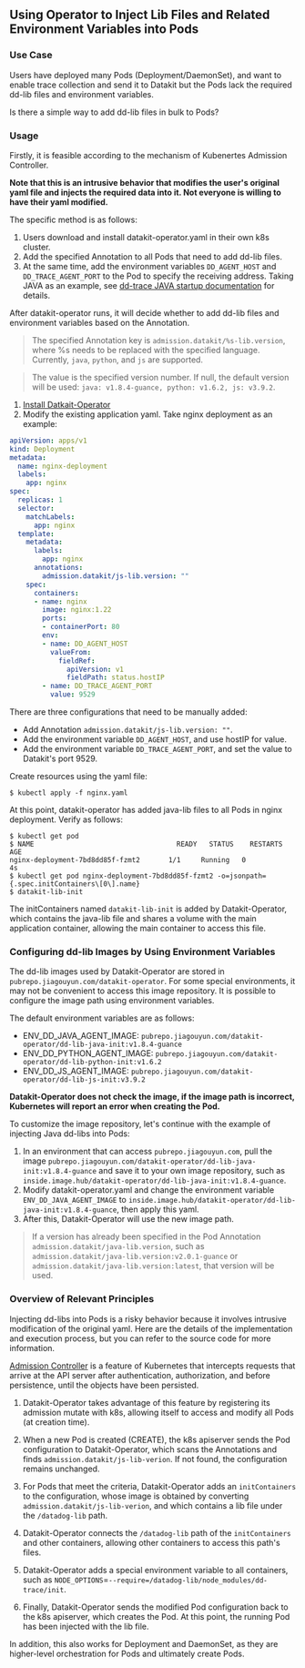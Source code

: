 ## Using Operator to Inject Lib Files and Related Environment Variables into Pods

### Use Case

Users have deployed many Pods (Deployment/DaemonSet), and want to enable trace collection and send it to Datakit but the Pods lack the required dd-lib files and environment variables.

Is there a simple way to add dd-lib files in bulk to Pods?

### Usage

Firstly, it is feasible according to the mechanism of Kubenertes Admission Controller.

**Note that this is an intrusive behavior that modifies the user's original yaml file and injects the required data into it. Not everyone is willing to have their yaml modified.**

The specific method is as follows:

1. Users download and install datakit-operator.yaml in their own k8s cluster.
2. Add the specified Annotation to all Pods that need to add dd-lib files.
3. At the same time, add the environment variables `DD_AGENT_HOST` and `DD_TRACE_AGENT_PORT` to the Pod to specify the receiving address. Taking JAVA as an example, see [dd-trace JAVA startup documentation](https://docs.guance.com/datakit/ddtrace-java/#start-options) for details.

After datakit-operator runs, it will decide whether to add dd-lib files and environment variables based on the Annotation.

> The specified Annotation key is `admission.datakit/%s-lib.version`, where %s needs to be replaced with the specified language. Currently, `java`, `python`, and `js` are supported.

> The value is the specified version number. If null, the default version will be used: `java: v1.8.4-guance, python: v1.6.2, js: v3.9.2`.

1. [Install Datkait-Operator](#datakit-operator-install)
2. Modify the existing application yaml. Take nginx deployment as an example:

```yaml
apiVersion: apps/v1
kind: Deployment
metadata:
  name: nginx-deployment
  labels:
    app: nginx
spec:
  replicas: 1
  selector:
    matchLabels:
      app: nginx
  template:
    metadata:
      labels:
        app: nginx
      annotations:
        admission.datakit/js-lib.version: ""
    spec:
      containers:
      - name: nginx
        image: nginx:1.22
        ports:
        - containerPort: 80
        env:
        - name: DD_AGENT_HOST
          valueFrom:
            fieldRef:
              apiVersion: v1
              fieldPath: status.hostIP
        - name: DD_TRACE_AGENT_PORT
          value: 9529
```

There are three configurations that need to be manually added:

- Add Annotation `admission.datakit/js-lib.version: ""`.
- Add the environment variable `DD_AGENT_HOST`, and use hostIP for value.
- Add the environment variable `DD_TRACE_AGENT_PORT`, and set the value to Datakit's port 9529.

Create resources using the yaml file:

```shell
$ kubectl apply -f nginx.yaml
```

At this point, datakit-operator has added java-lib files to all Pods in nginx deployment. Verify as follows:

```shell
$ kubectl get pod
$ NAME                                   READY   STATUS    RESTARTS      AGE
nginx-deployment-7bd8dd85f-fzmt2       1/1     Running   0             4s
$ kubectl get pod nginx-deployment-7bd8dd85f-fzmt2 -o=jsonpath={.spec.initContainers\[0\].name}
$ datakit-lib-init
```

The initContainers named `datakit-lib-init` is added by Datakit-Operator, which contains the java-lib file and shares a volume with the main application container, allowing the main container to access this file.

### Configuring dd-lib Images by Using Environment Variables

The dd-lib images used by Datakit-Operator are stored in `pubrepo.jiagouyun.com/datakit-operator`. For some special environments, it may not be convenient to access this image repository. It is possible to configure the image path using environment variables.

The default environment variables are as follows:

- ENV_DD_JAVA_AGENT_IMAGE: `pubrepo.jiagouyun.com/datakit-operator/dd-lib-java-init:v1.8.4-guance`
- ENV_DD_PYTHON_AGENT_IMAGE: `pubrepo.jiagouyun.com/datakit-operator/dd-lib-python-init:v1.6.2`
- ENV_DD_JS_AGENT_IMAGE: `pubrepo.jiagouyun.com/datakit-operator/dd-lib-js-init:v3.9.2`

**Datakit-Operator does not check the image, if the image path is incorrect, Kubernetes will report an error when creating the Pod.**

To customize the image repository, let's continue with the example of injecting Java dd-libs into Pods:

1. In an environment that can access `pubrepo.jiagouyun.com`, pull the image `pubrepo.jiagouyun.com/datakit-operator/dd-lib-java-init:v1.8.4-guance` and save it to your own image repository, such as `inside.image.hub/datakit-operator/dd-lib-java-init:v1.8.4-guance`.
2. Modify datakit-operator.yaml and change the environment variable `ENV_DD_JAVA_AGENT_IMAGE` to `inside.image.hub/datakit-operator/dd-lib-java-init:v1.8.4-guance`, then apply this yaml.
3. After this, Datakit-Operator will use the new image path.


> If a version has already been specified in the Pod Annotation `admission.datakit/java-lib.version`, such as `admission.datakit/java-lib.version:v2.0.1-guance` or `admission.datakit/java-lib.version:latest`, that version will be used.

### Overview of Relevant Principles

Injecting dd-libs into Pods is a risky behavior because it involves intrusive modification of the original yaml. Here are the details of the implementation and execution process, but you can refer to the source code for more information.

[Admission Controller](https://kubernetes.io/zh-cn/docs/reference/access-authn-authz/admission-controllers/) is a feature of Kubernetes that intercepts requests that arrive at the API server after authentication, authorization, and before persistence, until the objects have been persisted.

1. Datakit-Operator takes advantage of this feature by registering its admission mutate with k8s, allowing itself to access and modify all Pods (at creation time).

2. When a new Pod is created (CREATE), the k8s apiserver sends the Pod configuration to Datakit-Operator, which scans the Annotations and finds `admission.datakit/js-lib-verion`. If not found, the configuration remains unchanged.

3. For Pods that meet the criteria, Datakit-Operator adds an `initContainers` to the configuration, whose image is obtained by converting `admission.datakit/js-lib-verion`, and which contains a lib file under the `/datadog-lib` path.

4. Datakit-Operator connects the `/datadog-lib` path of the `initContainers` and other containers, allowing other containers to access this path's files.

5. Datakit-Operator adds a special environment variable to all containers, such as `NODE_OPTIONS`=`--require=/datadog-lib/node_modules/dd-trace/init`.

6. Finally, Datakit-Operator sends the modified Pod configuration back to the k8s apiserver, which creates the Pod. At this point, the running Pod has been injected with the lib file.

In addition, this also works for Deployment and DaemonSet, as they are higher-level orchestration for Pods and ultimately create Pods.
